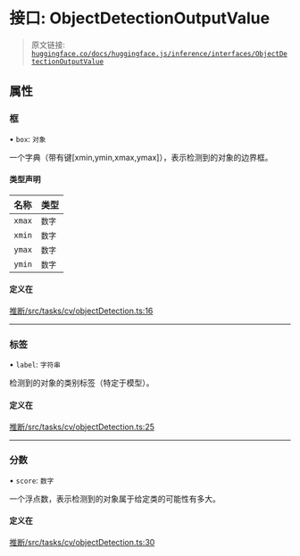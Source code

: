 # 接口: ObjectDetectionOutputValue

> 原文链接: [`huggingface.co/docs/huggingface.js/inference/interfaces/ObjectDetectionOutputValue`](https://huggingface.co/docs/huggingface.js/inference/interfaces/ObjectDetectionOutputValue)

## 属性

### 框

• `box`: `对象`

一个字典（带有键[xmin,ymin,xmax,ymax]），表示检测到的对象的边界框。

#### 类型声明

| 名称 | 类型 |
| :-- | :-- |
| `xmax` | `数字` |
| `xmin` | `数字` |
| `ymax` | `数字` |
| `ymin` | `数字` |

#### 定义在

[推断/src/tasks/cv/objectDetection.ts:16](https://github.com/huggingface/huggingface.js/blob/main/packages/inference/src/tasks/cv/objectDetection.ts#L16)

* * *

### 标签

• `label`: `字符串`

检测到的对象的类别标签（特定于模型）。

#### 定义在

[推断/src/tasks/cv/objectDetection.ts:25](https://github.com/huggingface/huggingface.js/blob/main/packages/inference/src/tasks/cv/objectDetection.ts#L25)

* * *

### 分数

• `score`: `数字`

一个浮点数，表示检测到的对象属于给定类的可能性有多大。

#### 定义在

[推断/src/tasks/cv/objectDetection.ts:30](https://github.com/huggingface/huggingface.js/blob/main/packages/inference/src/tasks/cv/objectDetection.ts#L30)
